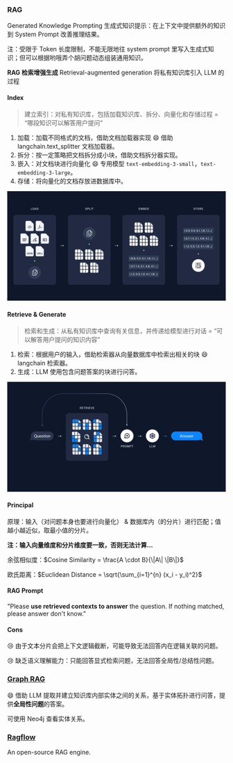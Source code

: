 ### RAG

Generated Knowledge Prompting 生成式知识提示：在上下文中提供额外的知识到 System Prompt 改善推理结果。

注：受限于 Token 长度限制，不能无限地往 system prompt 里写入生成式知识；但可以根据哟哦弄个胡问题动态组装通用知识。

**RAG 检索增强生成** Retrieval-augmented generation 将私有知识库引入 LLM 的过程

#### Index

> 建立索引：对私有知识库，包括加载知识库、拆分、向量化和存储过程 = “哪段知识可以解答用户提问”

1. 加载：加载不同格式的文档，借助文档加载器实现 :smile: 借助 langchain.text_splitter 文档加载器。
2. 拆分：按一定策略把文档拆分成小块，借助文档拆分器实现。
3. 嵌入：对文档块进行向量化 :smile: 专用模型 `text-embedding-3-small`，`text-embedding-3-large`。
4. 存储：将向量化的文档存放进数据库中。

![image-20240921140429292](rag.assets/image-20240921140429292.png)

#### Retrieve & Generate

> 检索和生成：从私有知识库中查询有关信息，并传递给模型进行对话 = “可以解答用户提问的知识内容”

1. 检索：根据用户的输入，借助检索器从向量数据库中检索出相关的块 :smile: langchain 检索器。
2. 生成：LLM 使用包含问题答案的块进行问答。

![image-20240921140650891](rag.assets/image-20240921140650891.png)

#### Principal

原理：输入（对问题本身也要进行向量化） & 数据库内（的分片）进行匹配；值越小越近似，取最小值的分片。

**注：输入向量维度和分片维度要一致，否则无法计算...**

余弦相似度：$Cosine Similarity = \frac{A \cdot B}{\|A\| \|B\|}$

欧氏距离：$Euclidean Distance = \sqrt{\sum_{i=1}^{n} (x_i - y_i)^2}$

#### RAG Prompt

"Please **use retrieved contexts to answer** the question. If nothing matched, please answer don't know."

#### Cons

:cry: 由于文本分片会把上下文逻辑截断，可能导致无法回答内在逻辑关联的问题。

:cry: 缺乏语义理解能力：只能回答显式检索问题，无法回答全局性/总结性问题。

### [Graph RAG](https://microsoft.github.io/graphrag/)

:smile: 借助 LLM 提取并建立知识库内部实体之间的关系，基于实体拓扑进行问答，提供**全局性问题**的答案。

可使用 Neo4j 查看实体关系。

### [Ragflow](https://github.com/infiniflow/ragflow)

An open-source RAG engine.
